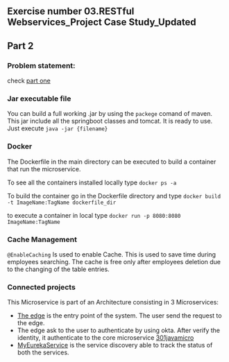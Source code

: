 ## Exercise number 03.RESTful Webservices_Project Case Study_Updated
## Part 2

### Problem statement: 
check [part one](https://github.com/mancio/301JavaMicro) 

### Jar executable file
You can build a full working .jar by using the ```packege``` comand of maven.
This jar include all the springboot classes and tomcat. It is ready to use.
Just execute ```java -jar {filename}```

### Docker
The Dockerfile in the main directory can be executed to build a container
that run the microservice.

To see all the containers installed locally type
```docker ps -a```

To build the container go in the Dockerfile directory and type 
```docker build -t ImageName:TagName dockerfile_dir```

to execute a container in local type ```docker run -p 8080:8080 ImageName:TagName```

### Cache Management
```@EnableCaching``` Is used to enable Cache. This is used to save time during 
employees searching. The cache is free only after employees deletion due to the
changing of the table entries.

### Connected projects
This Microservice is part of an Architecture consisting in 3 Microservices:
 * [The edge](https://github.com/mancio/edge-service) is the entry point of the system. The user send the request to the edge.
 * The edge ask to the user to authenticate by using okta. After verify the identity,
 it authenticate to the core microservice [301javamicro](https://github.com/mancio/301JavaMicro_part2)
 * [MyEurekaService](https://github.com/mancio/MyEurekaService) is the service discovery able to track the status of both the services.

